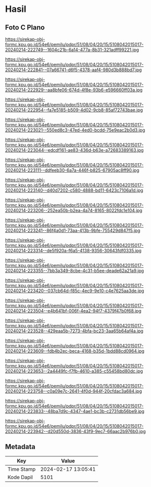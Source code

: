 # Hasil

## Foto C Plano

https://sirekap-obj-formc.kpu.go.id/54e6/pemilu/pdpr/51/08/04/20/15/5108042015017-20240214-222749--1604c21b-6a14-477a-8b31-321adff99221.jpg

https://sirekap-obj-formc.kpu.go.id/54e6/pemilu/pdpr/51/08/04/20/15/5108042015017-20240214-222841--07a66741-d6f5-4378-aaf4-980d3b888bd7.jpg

https://sirekap-obj-formc.kpu.go.id/54e6/pemilu/pdpr/51/08/04/20/15/5108042015017-20240214-222929--aa8bfe06-674d-4f8e-93b6-e596660ff03a.jpg

https://sirekap-obj-formc.kpu.go.id/54e6/pemilu/pdpr/51/08/04/20/15/5108042015017-20240214-222954--fa7e5185-b509-4d02-9cb8-85af72743bae.jpg

https://sirekap-obj-formc.kpu.go.id/54e6/pemilu/pdpr/51/08/04/20/15/5108042015017-20240214-223021--550ed8c3-47ed-4ed0-bcdd-75e9eac2b0d3.jpg

https://sirekap-obj-formc.kpu.go.id/54e6/pemilu/pdpr/51/08/04/20/15/5108042015017-20240214-223044--edcdf161-ae83-436d-b63e-a72683389163.jpg

https://sirekap-obj-formc.kpu.go.id/54e6/pemilu/pdpr/51/08/04/20/15/5108042015017-20240214-223111--ddfeeb30-6a7a-446f-b825-67905ac8ff90.jpg

https://sirekap-obj-formc.kpu.go.id/54e6/pemilu/pdpr/51/08/04/20/15/5108042015017-20240214-223140--d40d7202-c580-4888-bd11-6423c7106a1d.jpg

https://sirekap-obj-formc.kpu.go.id/54e6/pemilu/pdpr/51/08/04/20/15/5108042015017-20240214-223206--252ea50b-b2ea-4a74-8165-8022fdc1e104.jpg

https://sirekap-obj-formc.kpu.go.id/54e6/pemilu/pdpr/51/08/04/20/15/5108042015017-20240214-223241--86f4a0d1-73aa-413b-9bfe-755429d847f5.jpg

https://sirekap-obj-formc.kpu.go.id/54e6/pemilu/pdpr/51/08/04/20/15/5108042015017-20240214-223314--de5f920a-f6a5-4138-9356-30643fdf0335.jpg

https://sirekap-obj-formc.kpu.go.id/54e6/pemilu/pdpr/51/08/04/20/15/5108042015017-20240214-223355--7bb3a349-8cbe-4c31-b5ee-deade62a21a9.jpg

https://sirekap-obj-formc.kpu.go.id/54e6/pemilu/pdpr/51/08/04/20/15/5108042015017-20240214-223420--037cb64d-f85c-4ec9-9e10-c4e7625aa3de.jpg

https://sirekap-obj-formc.kpu.go.id/54e6/pemilu/pdpr/51/08/04/20/15/5108042015017-20240214-223504--e4b641bf-006f-4ea2-94f7-4379f47b0f68.jpg

https://sirekap-obj-formc.kpu.go.id/54e6/pemilu/pdpr/51/08/04/20/15/5108042015017-20240214-223528--429eaa5b-7273-4bfa-bc23-3aa65b64af4a.jpg

https://sirekap-obj-formc.kpu.go.id/54e6/pemilu/pdpr/51/08/04/20/15/5108042015017-20240214-223609--fdb4b2ec-beca-4168-b35d-1bdd88cd0964.jpg

https://sirekap-obj-formc.kpu.go.id/54e6/pemilu/pdpr/51/08/04/20/15/5108042015017-20240214-223653--2a4449fc-f7fb-4610-a385-c55458bd80dc.jpg

https://sirekap-obj-formc.kpu.go.id/54e6/pemilu/pdpr/51/08/04/20/15/5108042015017-20240214-223758--c0a09e7c-2641-4f0d-944f-20cfdac3a684.jpg

https://sirekap-obj-formc.kpu.go.id/54e6/pemilu/pdpr/51/08/04/20/15/5108042015017-20240214-223833--48ba7d9c-4347-4ae1-bc3b-c2731db56be9.jpg

https://sirekap-obj-formc.kpu.go.id/54e6/pemilu/pdpr/51/08/04/20/15/5108042015017-20240214-223942--d20d550d-3836-43f9-9ec7-66aac2b976b0.jpg


## Metadata

| Key        | Value               |
| ---------- | ------------------- |
| Time Stamp | 2024-02-17 13:05:41 |
| Kode Dapil | 5101                |



